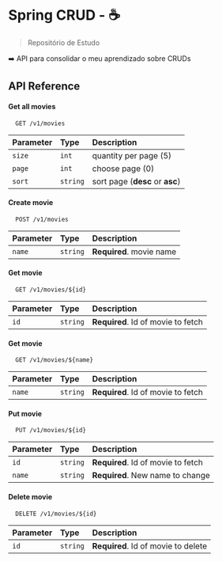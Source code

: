 
# Spring CRUD - :coffee:

> Repositório de Estudo

:arrow_right: API para consolidar o meu aprendizado sobre CRUDs

## API Reference

#### Get all movies

```http
  GET /v1/movies
```

| Parameter | Type     | Description                     |
| :-------- | :------- | :------------------------------ |
| `size`    | `int`    | quantity per page (5)           |
| `page`    | `int`    | choose page (0)                 |
| `sort`    | `string` | sort page  (**desc** or **asc**)|

#### Create movie

```http
  POST /v1/movies
```

| Parameter | Type     | Description                     |
| :-------- | :------- | :------------------------------ |
| `name`    | `string` | **Required**. movie name        |


#### Get movie

```http
  GET /v1/movies/${id}
```

| Parameter | Type     | Description                        |
| :-------- | :------- | :--------------------------------- |
| `id`      | `string` | **Required**. Id of movie to fetch |

#### Get movie

```http
  GET /v1/movies/${name}
```

| Parameter | Type     | Description                        |
| :-------- | :------- | :--------------------------------- |
| `name`    | `string` | **Required**. Id of movie to fetch |


#### Put movie

```http
  PUT /v1/movies/${id}
```

| Parameter | Type     | Description                         |
| :-------- | :------- | :---------------------------------- |
| `id`      | `string` | **Required**. Id of movie to fetch  |
| `name`    | `string` | **Required**. New name to change    | 

#### Delete movie

```http
  DELETE /v1/movies/${id}
```

| Parameter | Type     | Description                         |
| :-------- | :------- | :---------------------------------- |
| `id`      | `string` | **Required**. Id of movie to delete |


